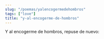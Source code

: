 ```yaml
---
slug: "/poemas/yalencogermedehombros"
tags: ["love"]
title: "y-al-encogerme-de-hombros"
---
```

Y al encogerme de hombros, repuse de nuevo: